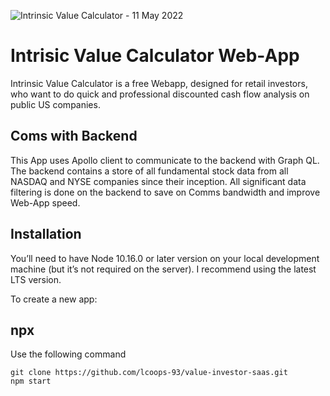 ![Intrinsic Value Calculator - 11 May 2022](https://user-images.githubusercontent.com/56531743/167886990-fbee3cfc-7152-44b0-929e-10b0ffc21798.gif)


# Intrisic Value Calculator Web-App
Intrinsic Value Calculator is a free Webapp, designed for retail investors, who want to do quick and professional discounted cash flow analysis on public US companies.

## Coms with Backend
This App uses Apollo client to communicate to the backend with Graph QL. The backend contains a store of all fundamental stock data from all NASDAQ and NYSE companies since their inception. All significant data filtering is done on the backend to save on Comms bandwidth and improve Web-App speed.  

## Installation
You’ll need to have Node 10.16.0 or later version on your local development machine (but it’s not required on the server). I recommend using the latest LTS version.

To create a new app:

## npx
Use the following command

```
git clone https://github.com/lcoops-93/value-investor-saas.git
npm start
```

